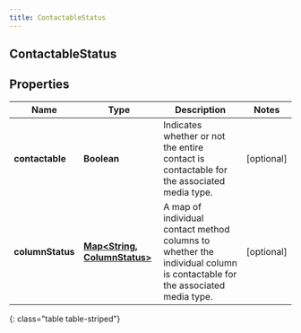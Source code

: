 ```yaml
---
title: ContactableStatus
---
```

## ContactableStatus


## Properties

| Name | Type | Description | Notes |
| ------------ | ------------- | ------------- | ------------- |
| **contactable** | <!----><!---->**Boolean**<!----> | Indicates whether or not the entire contact is contactable for the associated media type. |  [optional] |
| **columnStatus** | <!----><!---->[**Map&lt;String, ColumnStatus&gt;**](ColumnStatus.html)<!----> | A map of individual contact method columns to whether the individual column is contactable for the associated media type. |  [optional] |
{: class="table table-striped"}




